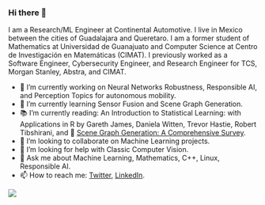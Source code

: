 ### Hi there 👋

<!--
**cesar-magana/cesar-magana** is a ✨ _special_ ✨ repository because its `README.md` (this file) appears on your GitHub profile.-->


I am a Research/ML Engineer at Continental Automotive. I live in Mexico between the cities of Guadalajara and Queretaro. I am a former student of Mathematics at Universidad de Guanajuato and Computer Science at Centro de Investigación en Matemáticas (CIMAT). I previously worked as a Software Engineer, Cybersecurity Engineer, and Research Engineer for TCS, Morgan Stanley, Abstra, and CIMAT.

- 🔭 I’m currently working on Neural Networks Robustness, Responsible AI, and Perception Topics for autonomous mobility.
- 🌱 I’m currently learning Sensor Fusion and Scene Graph Generation.
- 📚 I’m currently reading: An Introduction to Statistical Learning: with Applications in R by Gareth James, Daniela Witten, Trevor Hastie, Robert Tibshirani, and 📝 [Scene Graph Generation: A Comprehensive Survey]([https://arxiv.org/abs/2101.05307](http://arxiv.org/abs/2201.00443)).
- 👯 I’m looking to collaborate on Machine Learning projects.
- 🤔 I’m looking for help with Classic Computer Vision.
- 💬 Ask me about Machine Learning, Mathematics, C++, Linux, Responsible AI.
- 📫 How to reach me: [Twitter](https://twitter.com/cesar_magana), [LinkedIn](https://www.linkedin.com/in/cesarmagana/).

![](https://komarev.com/ghpvc/?username=cesar-magana)
